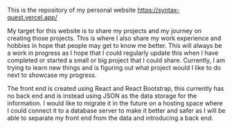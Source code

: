 This is the repository of my personal website https://syntax-quest.vercel.app/

My target for this website is to share my projects and my journey on creating those projects. This is where I also share my work experience and hobbies in hope that people
may get to know me better. This will always be a work in progress as I hope that I could regularly update this when I have completed or started a small or big project that I could share.
Currently, I am trying to learn new things and is figuring out what project would I like to do next to showcase my progress.

The front end is created using React and React Bootstrap, this currently has no back end and is instead using JSON as the data storage for the information. I would like to migrate it in the future
on a hosting space where I could connect it to a database server to make it better and safer as I will be able to separate my front end from the data and introducing a back end.

